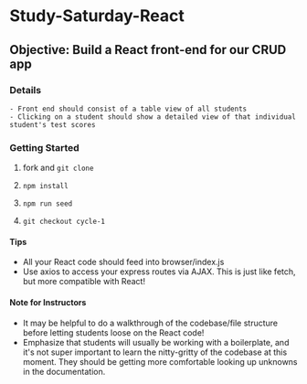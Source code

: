 # Study-Saturday-React

## Objective: Build a React front-end for our CRUD app

### Details
	- Front end should consist of a table view of all students
	- Clicking on a student should show a detailed view of that individual student's test scores


### Getting Started
1) fork and `git clone`

2) `npm install`

3) `npm run seed`

4) `git checkout cycle-1`



#### Tips
- All your React code should feed into browser/index.js
- Use axios to access your express routes via AJAX. This is just like fetch, but more compatible with React!

#### Note for Instructors
- It may be helpful to do a walkthrough of the codebase/file structure before letting students loose on the React code!
- Emphasize that students will usually be working with a boilerplate, and it's not super important to learn the nitty-gritty of the codebase at this moment. They should be getting more comfortable looking up unknowns in the documentation.

